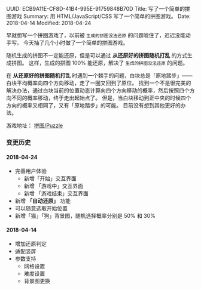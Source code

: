 UUID: ECB9A11E-CF8D-41B4-995E-91759848B70D
Title: 写了一个简单的拼图游戏
Summary: 用 HTML/JavaScript/CSS 写了一个简单的拼图游戏。
Date: 2018-04-14
Modified: 2018-04-24

早就想写一个拼图游戏了，以前被 `生成的拼图没法还原` 的问题唬住了，迟迟没能动手写。
今天抽了几个小时做了一个简单的拼图游戏。

随机生成的拼图不一定能还原，但是可以通过 **从还原好的拼图随机打乱** 的方式生成拼图。
这样，生成的拼图 100% 能还原，解决了 `生成的拼图没法还原` 的问题。

在 **从还原好的拼图随机打乱** 时遇到一个棘手的问题，白块总是「原地踏步」——白块平均概率向四个方向移动，走了一圈又回到了原位。
找到一个不是很完美的解决办法，通过白块当前的位置动态计算向四个方向移动的概率，然后按照四个方向不同的概率移动，终于走出起始点了。
但是，当白块移动到正中央的时候四个方向的概率又相同了，又有「原地踏步」的可能。
目前没有想到其他更好的办法。

游戏地址： [拼图/Puzzle](./html/puzzle/)

### 变更历史 ###

#### 2018-04-24 ####
- 完善用户体验
	- 新增「开始」交互界面
	- 新增 「游戏中」交互界面
	- 新增 「游戏结束」交互界面
- 新增 **「自动还原」** 功能
- 可以随意选取开始位置
- 新增「猫」「狗」背景图，随机选择概率分别是 50% 和 30%

#### 2018-04-14 ####
- 增加还原判定
- 适配竖屏
- 参数支持
	- 网格设置
	- 难度设置
	- 背景图更换
